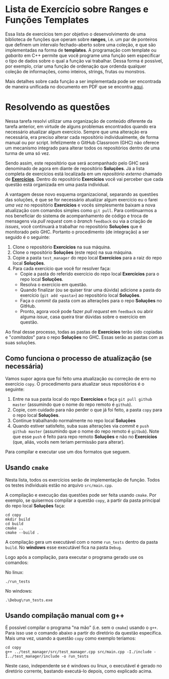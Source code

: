 ﻿# Lista de Exercício sobre Ranges e Funções Templates

Essa lista de exercícios tem por objetivo o desenvolvimento de uma biblioteca de funções que operam sobre **ranges**, i.e. um par de ponteiros que definem um intervalo fechado-aberto sobre uma coleção, e que são implementadas na forma de **templates**. A programação com template ou _gabarito_ em C++ permite que você programe uma função sem especificar o tipo de dados sobre o qual a função vai trabalhar. Dessa forma é possível, por exemplo, criar uma função de ordenação que ordenda qualquer coleção de informações, como inteiros, strings, frutas ou monstros.

Mais detalhes sobre cada função a ser implementada pode ser encontrada de maneira unificada no documento em PDF que se encontra [aqui](https://github.com/selan-ufrn/lp1-2021.1-exercicios-ranges/tree/master/docs).


# Resolvendo as questões

Nessa tarefa resolvi utilizar uma organização de conteúdo diferente da tarefa anterior, em virtude de alguns problemas encontrados quando era necessário atualizar algum exercício. Sempre que uma alteração era necessária, era preciso alterar cada repositório individualmente, de forma manual ou por script. Infelizmente o GitHub Classroom (GHC) não oferece um mecanismo integrado para alterar todos os repositórios dentro de uma turma de uma só vez.

Sendo assim, este repositório que será acompanhado pelo GHC será denominado de agora em diante de repositório **Soluções**. Já a lista completa de exercícios está localizada em um _repositório externo_ chamado de [**Exercícios**](https://github.com/selan-ufrn/lp1-2021.1-exercicios-ranges). Dentro do repositório **Exercícios** você vai perceber que cada questão está organizada em uma pasta individual. 

A vantagem desse novo esquema organizacional, separando as questões das soluções, é que se for necessário atualizar algum exercício eu o farei _uma vez_ no repositório **Exercícios** e vocês simplesmente baixam a nova atualização com comandos simples como `git pull`. Para continuarmos a nos beneficiar do sistema de acompanhamento de código e troca de mensagens via _pull request_ com o _branch_ `feedback` ou via a criação de _issues_, você continuará a trabalhar no repositório **Soluções** que é monitorado pelo GHC. Portanto o procedimento (de integração) a ser seguido é o seguinte:

1. Clone o repositório **Exercícios** na sua máquina.
2. Clone o repositório **Soluções** (este repo) na sua máquina.
3. Copie a pasta `test_manager` do repo local **Exercícios** para a raiz do repo local **Soluções**.
3. Para cada exercício que você for resolver faça:
    + Copie a pasta do referido exercício do repo local **Exercícios** para o repo local **Soluções**.
    + Resolva o exercício em questão.
    + Quando finalizar (ou se quiser tirar uma dúvida) adicione a pasta do exercício (`git add <pasta>`) ao repositório local **Soluções**.
    + Faça o _commit_ da pasta com as alterações para o repo **Soluções** no GitHub.
    + Pronto, agora você pode fazer _pull request_ em `feedback` ou abrir alguma _issue_, casa queira tirar dúvidas sobre o exercício em questão.
    
Ao final desse processo, todas as pastas de **Exercícios** terão sido copiadas e "_comitadas_" para o repo **Soluções** no GHC. Essas serão as pastas com as suas soluções.

## Como funciona o processo de atualização (se necessária)

Vamos supor agora que foi feito uma atualização ou correção de erro no exercício `copy`. O procedimento para atualizar seus repositórios é o seguinte:
1. Entre na sua pasta local do repo **Exercícios** e faça `git pull github master` (assumindo que o nome do repo remoto é `github`).
2. Copie, com cuidado para não perder o que já foi feito, a pasta `copy` para o repo local **Soluções**.
3. Continue trabalhando normalmente no repo local **Soluções**
4. Quando estiver satisfeito, suba suas alterações via _commit_ e  `push github master` (assumindo que o nome do repo remoto é `gitbub`). Note que esse `push` é feito para repo remoto **Soluções** e não no **Exercícios** (que, aliás, vocês nem teriam permissão para alterar).

Para compilar e executar use um dos formatos que seguem.

## Usando `cmake`
Nesta lista, todos os exercícios serão de implementação de função. Todos os testes individuais estão no arquivo `src/main.cpp`.

A compilação e execução das questões pode ser feita usando `cmake`. Por exemplo, se quisermos compilar a questão `copy`, a partir da pasta principal do repo local **Soluções** faça:

```
cd copy
mkdir build
cd build
cmake ..
cmake --build .
```
A compilação gera um executável com o nome `run_tests` dentro da pasta `build`. No __windows__ esse executável fica na pasta `Debug`.

Logo após a compilação, para executar o programa gerado use os comandos:

No linux:
```
./run_tests
```
No windows:
```
.\Debug\run_tests.exe
```

## Usando compilação manual com g++

É possível compilar o programa "na mão" (i.e. sem o `cmake`) usando o `g++`. Para isso use o comando abaixo a partir do diretório da questão específica. Mais uma vez, usando a questão `copy` como exemplo teríamos:
```
cd copy
g++ ../test_manager/src/test_manager.cpp src/main.cpp -I./include -I../test_manager/include -o run_tests
```
Neste caso, independente se é windows ou linux, o executável é gerado no diretório corrente, bastando executá-lo depois, como explicado acima.
